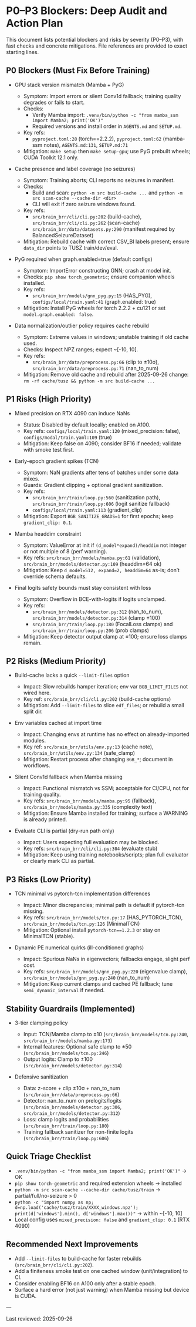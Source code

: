 # P0–P3 Blockers: Deep Audit and Action Plan

This document lists potential blockers and risks by severity (P0–P3), with fast checks and concrete mitigations. File references are provided to exact starting lines.

## P0 Blockers (Must Fix Before Training)
- GPU stack version mismatch (Mamba + PyG)
  - Symptom: Import errors or silent Conv1d fallback; training quality degrades or fails to start.
  - Checks:
    - Verify Mamba import: `.venv/bin/python -c "from mamba_ssm import Mamba2; print('OK')"`
    - Required versions and install order in `AGENTS.md` and `SETUP.md`.
  - Key refs:
    - `pyproject.toml:28` (torch==2.2.2), `pyproject.toml:62` (mamba-ssm notes), `AGENTS.md:131`, `SETUP.md:71`
  - Mitigation: `make setup` then `make setup-gpu`; use PyG prebuilt wheels; CUDA Toolkit 12.1 only.

- Cache presence and label coverage (no seizures)
  - Symptom: Training aborts; CLI reports no seizures in manifest.
  - Checks:
    - Build and scan: `python -m src build-cache ...` and `python -m src scan-cache --cache-dir <dir>`
    - CLI will exit if zero seizure windows found.
  - Key refs:
    - `src/brain_brr/cli/cli.py:202` (build-cache), `src/brain_brr/cli/cli.py:262` (scan-cache)
    - `src/brain_brr/data/datasets.py:290` (manifest required by BalancedSeizureDataset)
  - Mitigation: Rebuild cache with correct CSV_BI labels present; ensure `data_dir` points to TUSZ train/dev/eval.

- PyG required when graph.enabled=true (default configs)
  - Symptom: ImportError constructing GNN; crash at model init.
  - Checks: `pip show torch_geometric`; ensure companion wheels installed.
  - Key refs:
    - `src/brain_brr/models/gnn_pyg.py:15` (HAS_PYG), `configs/local/train.yaml:41` (graph.enabled: true)
  - Mitigation: Install PyG wheels for torch 2.2.2 + cu121 or set `model.graph.enabled: false`.

- Data normalization/outlier policy requires cache rebuild
  - Symptom: Extreme values in windows; unstable training if old cache used.
  - Checks: Inspect NPZ ranges; expect ~[-10, 10].
  - Key refs:
    - `src/brain_brr/data/preprocess.py:66` (clip to ±10σ), `src/brain_brr/data/preprocess.py:71` (nan_to_num)
  - Mitigation: Remove old cache and rebuild after 2025-09-26 change: `rm -rf cache/tusz && python -m src build-cache ...`

## P1 Risks (High Priority)
- Mixed precision on RTX 4090 can induce NaNs
  - Status: Disabled by default locally; enabled on A100.
  - Key refs: `configs/local/train.yaml:120` (mixed_precision: false), `configs/modal/train.yaml:109` (true)
  - Mitigation: Keep false on 4090; consider BF16 if needed; validate with smoke test first.

- Early-epoch gradient spikes (TCN)
  - Symptom: NaN gradients after tens of batches under some data mixes.
  - Guards: Gradient clipping + optional gradient sanitization.
  - Key refs:
    - `src/brain_brr/train/loop.py:560` (sanitization path), `src/brain_brr/train/loop.py:606` (logit sanitize fallback)
    - `configs/local/train.yaml:113` (gradient_clip)
  - Mitigation: Export `BGB_SANITIZE_GRADS=1` for first epochs; keep `gradient_clip: 0.1`.

- Mamba headdim constraint
  - Symptom: ValueError at init if `(d_model*expand)/headdim` not integer or not multiple of 8 (perf warning).
  - Key refs: `src/brain_brr/models/mamba.py:61` (validation), `src/brain_brr/models/detector.py:109` (headdim=64 ok)
  - Mitigation: Keep `d_model=512, expand=2, headdim=64` as-is; don’t override schema defaults.

- Final logits safety bounds must stay consistent with loss
  - Symptom: Overflow in BCE-with-logits if logits unclamped.
  - Key refs:
    - `src/brain_brr/models/detector.py:312` (nan_to_num), `src/brain_brr/models/detector.py:314` (clamp ±100)
    - `src/brain_brr/train/loop.py:180` (FocalLoss clamps) and `src/brain_brr/train/loop.py:206` (prob clamps)
  - Mitigation: Keep detector output clamp at ±100; ensure loss clamps remain.

## P2 Risks (Medium Priority)
- Build-cache lacks a quick `--limit-files` option
  - Impact: Slow rebuilds hamper iteration; env var `BGB_LIMIT_FILES` not wired here.
  - Key ref: `src/brain_brr/cli/cli.py:202` (build-cache options)
  - Mitigation: Add `--limit-files` to slice `edf_files`; or rebuild a small split dir.

- Env variables cached at import time
  - Impact: Changing envs at runtime has no effect on already-imported modules.
  - Key ref: `src/brain_brr/utils/env.py:13` (cache note), `src/brain_brr/utils/env.py:134` (safe_clamp)
  - Mitigation: Restart process after changing `BGB_*`; document in workflows.

- Silent Conv1d fallback when Mamba missing
  - Impact: Functional mismatch vs SSM; acceptable for CI/CPU, not for training quality.
  - Key refs: `src/brain_brr/models/mamba.py:95` (fallback), `src/brain_brr/models/mamba.py:335` (complexity text)
  - Mitigation: Ensure Mamba installed for training; surface a WARNING is already printed.

- Evaluate CLI is partial (dry-run path only)
  - Impact: Users expecting full evaluation may be blocked.
  - Key refs: `src/brain_brr/cli/cli.py:304` (evaluate stub)
  - Mitigation: Keep using training notebooks/scripts; plan full evaluator or clearly mark CLI as partial.

## P3 Risks (Low Priority)
- TCN minimal vs pytorch-tcn implementation differences
  - Impact: Minor discrepancies; minimal path is default if pytorch-tcn missing.
  - Key refs: `src/brain_brr/models/tcn.py:17` (HAS_PYTORCH_TCN), `src/brain_brr/models/tcn.py:126` (MinimalTCN)
  - Mitigation: Optional install `pytorch-tcn==1.2.3` or stay on MinimalTCN (stable).

- Dynamic PE numerical quirks (ill-conditioned graphs)
  - Impact: Spurious NaNs in eigenvectors; fallbacks engage, slight perf cost.
  - Key refs: `src/brain_brr/models/gnn_pyg.py:220` (eigenvalue clamp), `src/brain_brr/models/gnn_pyg.py:240` (nan_to_num)
  - Mitigation: Keep current clamps and cached PE fallback; tune `semi_dynamic_interval` if needed.

## Stability Guardrails (Implemented)
- 3-tier clamping policy
  - Input: TCN/Mamba clamp to ±10 (`src/brain_brr/models/tcn.py:240`, `src/brain_brr/models/mamba.py:173`)
  - Internal features: Optional safe clamp to ±50 (`src/brain_brr/models/tcn.py:246`)
  - Output logits: Clamp to ±100 (`src/brain_brr/models/detector.py:314`)

- Defensive sanitization
  - Data: z-score + clip ±10σ + nan_to_num (`src/brain_brr/data/preprocess.py:66`)
  - Detector: nan_to_num on prelogits/logits (`src/brain_brr/models/detector.py:306`, `src/brain_brr/models/detector.py:312`)
  - Loss: clamp logits and probabilities (`src/brain_brr/train/loop.py:180`)
  - Training fallback sanitizer for non-finite logits (`src/brain_brr/train/loop.py:606`)

## Quick Triage Checklist
- `.venv/bin/python -c "from mamba_ssm import Mamba2; print('OK')"` → OK
- `pip show torch-geometric` and required extension wheels → installed
- `python -m src scan-cache --cache-dir cache/tusz/train` → partial/full/no-seizure > 0
- `python -c "import numpy as np; d=np.load('cache/tusz/train/XXXX_windows.npz'); print(d['windows'].min(), d['windows'].max())"` → within ~[-10, 10]
- Local config uses `mixed_precision: false` and `gradient_clip: 0.1` (RTX 4090)

## Recommended Next Improvements
- Add `--limit-files` to build-cache for faster rebuilds (`src/brain_brr/cli/cli.py:202`).
- Add a finiteness smoke test on one cached window (unit/integration) to CI.
- Consider enabling BF16 on A100 only after a stable epoch.
- Surface a hard error (not just warning) when Mamba missing but device is CUDA.

—

Last reviewed: 2025-09-26
